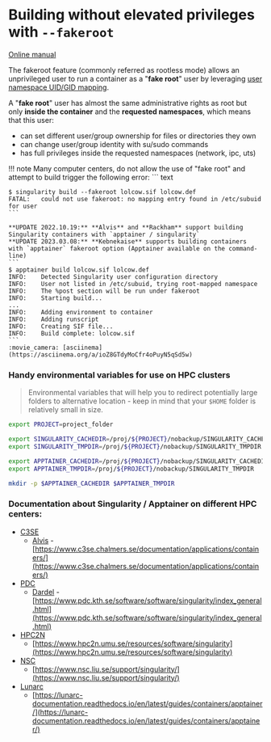 # Building without elevated privileges with `--fakeroot`

[Online manual](https://sylabs.io/guides/3.8/user-guide/fakeroot.html)

The fakeroot feature (commonly referred as rootless mode) allows an unprivileged user to run a container as a "**fake root**" user by leveraging [user namespace UID/GID mapping](http://man7.org/linux/man-pages/man7/user_namespaces.7.html).

A "**fake root**" user has almost the same administrative rights as root but only **inside the container** and the **requested namespaces**, which means that this user:

- can set different user/group ownership for files or directories they own
- can change user/group identity with su/sudo commands
- has full privileges inside the requested namespaces (network, ipc, uts)

!!! note
    Many computer centers, do not allow the use of "fake root" and attempt to build  trigger the following error:
    ``` text

    $ singularity build --fakeroot lolcow.sif lolcow.def 
    FATAL:   could not use fakeroot: no mapping entry found in /etc/subuid for user
    ```

    **UPDATE 2022.10.19:** **Alvis** and **Rackham** support building Singularity containers with `apptainer / singularity`
    **UPDATE 2023.03.08:** **Kebnekaise** supports building containers with `apptainer` fakeroot option (Apptainer available on the command-line)
    ```
    $ apptainer build lolcow.sif lolcow.def 
    INFO:    Detected Singularity user configuration directory
    INFO:    User not listed in /etc/subuid, trying root-mapped namespace
    INFO:    The %post section will be run under fakeroot
    INFO:    Starting build...
    ...
    INFO:    Adding environment to container
    INFO:    Adding runscript
    INFO:    Creating SIF file...
    INFO:    Build complete: lolcow.sif
    ```
    :movie_camera: [asciinema](https://asciinema.org/a/ioZ8GTdyMoCfr4oPuyN5qSd5w)

### Handy environmental variables for use on HPC clusters
> Environmental variables that will help you to redirect potentially large folders to alternative location - keep in mind that your `$HOME` folder is relatively small in size.

```bash
export PROJECT=project_folder

export SINGULARITY_CACHEDIR=/proj/${PROJECT}/nobackup/SINGULARITY_CACHEDIR
export SINGULARITY_TMPDIR=/proj/${PROJECT}/nobackup/SINGULARITY_TMPDIR

export APPTAINER_CACHEDIR=/proj/${PROJECT}/nobackup/SINGULARITY_CACHEDIR
export APPTAINER_TMPDIR=/proj/${PROJECT}/nobackup/SINGULARITY_TMPDIR

mkdir -p $APPTAINER_CACHEDIR $APPTAINER_TMPDIR
```

### Documentation about  Singularity / Apptainer on different HPC centers:  

- [C3SE](https://www.c3se.chalmers.se/)
    - [Alvis](https://www.c3se.chalmers.se/about/Alvis/) - [https://www.c3se.chalmers.se/documentation/applications/containers/](https://www.c3se.chalmers.se/documentation/applications/containers/)
- [PDC](https://www.pdc.kth.se/)
    - [Dardel](https://www.pdc.kth.se/hpc-services/computing-systems) - [https://www.pdc.kth.se/software/software/singularity/index_general.html](https://www.pdc.kth.se/software/software/singularity/index_general.html)
- [HPC2N](https://www.hpc2n.umu.se/)
    - [https://www.hpc2n.umu.se/resources/software/singularity](https://www.hpc2n.umu.se/resources/software/singularity)
- [NSC](https://www.nsc.liu.se/)
    - [https://www.nsc.liu.se/support/singularity/](https://www.nsc.liu.se/support/singularity/)
- [Lunarc]()
    - [https://lunarc-documentation.readthedocs.io/en/latest/guides/containers/apptainer/](https://lunarc-documentation.readthedocs.io/en/latest/guides/containers/apptainer/)
